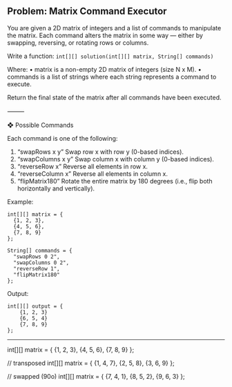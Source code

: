 ## Problem: Matrix Command Executor

You are given a 2D matrix of integers and a list of commands to manipulate the matrix. Each command alters the matrix in some way — either by swapping, reversing, or rotating rows or columns.

Write a function:
```int[][] solution(int[][] matrix, String[] commands)```

Where:
•	matrix is a non-empty 2D matrix of integers (size N x M).
•	commands is a list of strings where each string represents a command to execute.

Return the final state of the matrix after all commands have been executed.

⸻

❖ Possible Commands

Each command is one of the following:
1.	“swapRows x y”
Swap row x with row y (0-based indices).
2.	“swapColumns x y”
Swap column x with column y (0-based indices).
3.	“reverseRow x”
Reverse all elements in row x.
4.	“reverseColumn x”
Reverse all elements in column x.
5.	“flipMatrix180”
Rotate the entire matrix by 180 degrees (i.e., flip both horizontally and vertically).

Example:

```
int[][] matrix = {
  {1, 2, 3},
  {4, 5, 6},
  {7, 8, 9}
};

String[] commands = {
  "swapRows 0 2",
  "swapColumns 0 2",
  "reverseRow 1",
  "flipMatrix180"
};
```

Output:

```
int[][] output = {
    {1, 2, 3}
    {6, 5, 4}
    {7, 8, 9}
};
```

---------------------------------------------------

int[][] matrix = {
{1, 2, 3},
{4, 5, 6},
{7, 8, 9}
};

// transposed
int[][] matrix = {
{1, 4, 7},
{2, 5, 8},
{3, 6, 9}
};

// swapped (90o)
int[][] matrix = {
{7, 4, 1},
{8, 5, 2},
{9, 6, 3}
};

